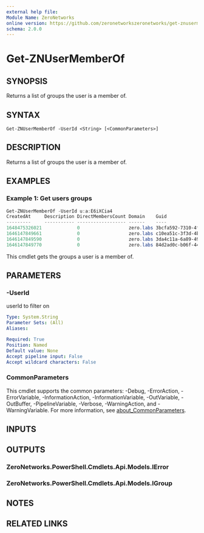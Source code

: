 ```yaml
---
external help file:
Module Name: ZeroNetworks
online version: https://github.com/zeronetworkszeronetworks/get-znusermemberof
schema: 2.0.0
---
```


# Get-ZNUserMemberOf

## SYNOPSIS
Returns a list of groups the user is a member of.

## SYNTAX

```
Get-ZNUserMemberOf -UserId <String> [<CommonParameters>]
```

## DESCRIPTION
Returns a list of groups the user is a member of.

## EXAMPLES

### Example 1: Get users groups
```powershell
Get-ZNUserMemberOf -UserId u:a:E6iXCia4
CreatedAt     Description DirectMembersCount Domain    Guid                                 HasProtectionPolicy Id           Name
---------     ----------- ------------------ ------    ----                                 ------------------- --           ----     
1648475326021             0                  zero.labs 3bcfa592-7310-4f1e-9b76-5fc1c6ac4ee9 False               g:a:04fLbS1I DUO      
1646147849661             0                  zero.labs c10ea51c-3f3d-4bcc-a34c-ce1f8c667dc6 False               g:a:mn0S6UED Denied R…
1646147849590             0                  zero.labs 3da4c11a-6a89-49db-9edc-446624794a89 False               g:a:KP9w8f2B Domain A…
1646147849770             0                  zero.labs 84d2ad0c-b06f-44fd-a043-3c1549945246 False               g:a:ukYAIg2J Administ…
```

This cmdlet gets the groups a user is a member of.

## PARAMETERS

### -UserId
userId to filter on

```yaml
Type: System.String
Parameter Sets: (All)
Aliases:

Required: True
Position: Named
Default value: None
Accept pipeline input: False
Accept wildcard characters: False
```

### CommonParameters
This cmdlet supports the common parameters: -Debug, -ErrorAction, -ErrorVariable, -InformationAction, -InformationVariable, -OutVariable, -OutBuffer, -PipelineVariable, -Verbose, -WarningAction, and -WarningVariable. For more information, see [about_CommonParameters](http://go.microsoft.com/fwlink/?LinkID=113216).

## INPUTS

## OUTPUTS

### ZeroNetworks.PowerShell.Cmdlets.Api.Models.IError

### ZeroNetworks.PowerShell.Cmdlets.Api.Models.IGroup

## NOTES

## RELATED LINKS

